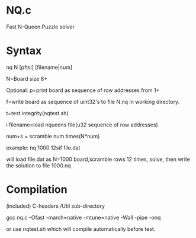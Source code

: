 # NQ.c

Fast N-Queen Puzzle solver

# Syntax

nq N [pftsi] [filename|num]

N=Board size 8+

Optional:
p=print board as sequence of row addresses from 1+

f=write board as sequence of uint32's to file N.nq
in working directory.

t=test integrity(nqtest.sh)

i filename=load nqueens file(u32 sequence of row addresses)

num+s  = scramble num times(N*num)

example: nq 1000 12sif file.dat

will load file.dat as N=1000 board,scramble
rows 12 times, solve, then write
the solution to file 1000.nq

# Compilation

(included) C-headers /Util sub-directory

gcc nq.c -Ofast -march=native -mtune=native -Wall -pipe -onq

or use nqtest.sh which will compile automatically before test.
